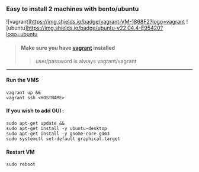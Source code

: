 ### Easy to install 2 machines with bento/ubuntu

![vagrant]https://img.shields.io/badge/vagrant-VM-1868F2?logo=vagrant
![ubuntu]https://img.shields.io/badge/ubuntu-v22.04.4-E95420?logo=ubuntu

> #### Make sure you have [vagrant](https://developer.hashicorp.com/vagrant/docs/installation) installed
>> user/password is always vagrant/vagrant

***

#### Run the VMS
```
vagrant up &&
vagrant ssh <HOSTNAME>
```

#### If you wish to add GUI :

```
sudo apt-get update &&
sudo apt-get install -y ubuntu-desktop
sudo apt-get install -y gnome-core gdm3
sudo systemctl set-default graphical.target
```

#### Restart VM

```
sudo reboot
```

